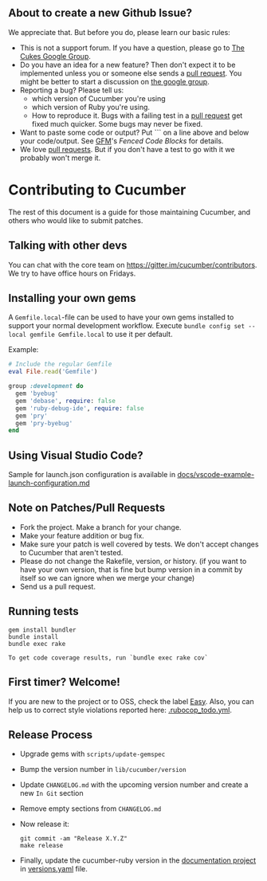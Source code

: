 ## About to create a new Github Issue?

We appreciate that. But before you do, please learn our basic rules:

- This is not a support forum. If you have a question, please go to [The Cukes Google Group](http://groups.google.com/group/cukes).
- Do you have an idea for a new feature? Then don't expect it to be implemented unless you or someone else sends a [pull request](https://help.github.com/articles/using-pull-requests). You might be better to start a discussion on [the google group](http://groups.google.com/group/cukes).
- Reporting a bug? Please tell us:
  - which version of Cucumber you're using
  - which version of Ruby you're using.
  - How to reproduce it. Bugs with a failing test in a [pull request](https://help.github.com/articles/using-pull-requests) get fixed much quicker. Some bugs may never be fixed.
- Want to paste some code or output? Put \`\`\` on a line above and below your code/output. See [GFM](https://help.github.com/articles/github-flavored-markdown)'s _Fenced Code Blocks_ for details.
- We love [pull requests](https://help.github.com/articles/using-pull-requests). But if you don't have a test to go with it we probably won't merge it.

# Contributing to Cucumber

The rest of this document is a guide for those maintaining Cucumber, and others who would like to submit patches.

## Talking with other devs

You can chat with the core team on https://gitter.im/cucumber/contributors. We try to have office hours on Fridays.

## Installing your own gems

A `Gemfile.local`-file can be used to have your own gems installed to support your normal development workflow.
Execute `bundle config set --local gemfile Gemfile.local` to use it per default.

Example:

```ruby
# Include the regular Gemfile
eval File.read('Gemfile')

group :development do
  gem 'byebug'
  gem 'debase', require: false
  gem 'ruby-debug-ide', require: false
  gem 'pry'
  gem 'pry-byebug'
end
```

## Using Visual Studio Code?

Sample for launch.json configuration is available in
[docs/vscode-example-launch-configuration.md](https://github.com/cucumber/cucumber-ruby/blob/main/docs/vscode-example-launch-configuration.md)

## Note on Patches/Pull Requests

- Fork the project. Make a branch for your change.
- Make your feature addition or bug fix.
- Make sure your patch is well covered by tests. We don't accept changes to Cucumber that aren't tested.
- Please do not change the Rakefile, version, or history.
  (if you want to have your own version, that is fine but
  bump version in a commit by itself so we can ignore when we merge your change)
- Send us a pull request.

## Running tests

    gem install bundler
    bundle install
    bundle exec rake

    To get code coverage results, run `bundle exec rake cov`

## First timer? Welcome!

If you are new to the project or to OSS, check the label
[Easy](https://github.com/cucumber/cucumber-ruby/labels/Easy). Also, you can
help us to correct style violations reported here:
[.rubocop_todo.yml](https://github.com/cucumber/cucumber-ruby/blob/main/.rubocop_todo.yml).

## Release Process

- Upgrade gems with `scripts/update-gemspec`
- Bump the version number in `lib/cucumber/version`
- Update `CHANGELOG.md` with the upcoming version number and create a new `In Git` section
- Remove empty sections from `CHANGELOG.md`
- Now release it:

  ```
  git commit -am "Release X.Y.Z"
  make release
  ```

- Finally, update the cucumber-ruby version in the [documentation project](https://cucumber.io/docs/installation/) in [versions.yaml](https://github.com/cucumber/docs/blob/master/data/versions.yaml) file.
